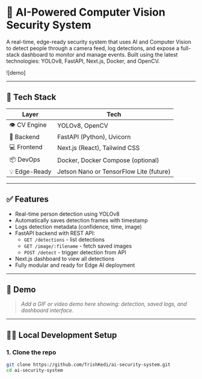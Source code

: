 # 🔐 AI-Powered Computer Vision Security System

A real-time, edge-ready security system that uses AI and Computer Vision to detect people through a camera feed, log detections, and expose a full-stack dashboard to monitor and manage events. Built using the latest technologies: YOLOv8, FastAPI, Next.js, Docker, and OpenCV.

![demo]

---

## 🚀 Tech Stack

| Layer        | Tech                                     |
|--------------|------------------------------------------|
| 👁️ CV Engine | YOLOv8, OpenCV                           |
| 🧠 Backend   | FastAPI (Python), Uvicorn                |
| 💻 Frontend  | Next.js (React), Tailwind CSS            |
| 📦 DevOps    | Docker, Docker Compose (optional)        |
| 💡 Edge-Ready| Jetson Nano or TensorFlow Lite (future)  |

---

## ✅ Features

- Real-time person detection using YOLOv8
- Automatically saves detection frames with timestamp
- Logs detection metadata (confidence, time, image)
- FastAPI backend with REST API:
  - `GET /detections` - list detections
  - `GET /image/:filename` - fetch saved images
  - `POST /detect` - trigger detection from API
- Next.js dashboard to view all detections
- Fully modular and ready for Edge AI deployment

---

## 📸 Demo

> _Add a GIF or video demo here showing: detection, saved logs, and dashboard interface._

---

## 🧑‍💻 Local Development Setup

### 1. Clone the repo

```bash
git clone https://github.com/TrishKedi/ai-security-system.git
cd ai-security-system
